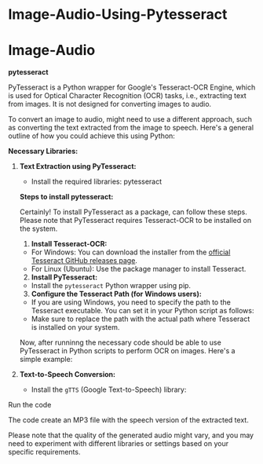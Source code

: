 # Image-Audio-Using-Pytesseract

# Image-Audio
**pytesseract**

PyTesseract is a Python wrapper for Google's Tesseract-OCR Engine, which is used for Optical Character Recognition (OCR) tasks, i.e., extracting text from images. It is not designed for converting images to audio.

To convert an image to audio, might need to use a different approach, such as converting the text extracted from the image to speech. Here's a general outline of how you could achieve this using Python:

**Necessary Libraries:**

1. **Text Extraction using PyTesseract:**
   - Install the required libraries:
     pytesseract
     
    **Steps to install pytesseract:**

    Certainly! To install PyTesseract as a package, can follow these steps. Please note that PyTesseract requires Tesseract-OCR to be installed on the system.

    1. **Install Tesseract-OCR:**
   - For Windows: You can download the installer from the [official Tesseract GitHub releases page](https://github.com/tesseract-ocr/tesseract/releases).
   - For Linux (Ubuntu): Use the package manager to install Tesseract.

   2. **Install PyTesseract:**
   - Install the `pytesseract` Python wrapper using pip.

   3. **Configure the Tesseract Path (for Windows users):**
   - If you are using Windows, you need to specify the path to the Tesseract executable. You can set it in your Python script as follows:
   - Make sure to replace the path with the actual path where Tesseract is installed on your system.

   Now, after runninng the necessary code should be able to use PyTesseract in Python scripts to perform OCR on images. Here's a simple example:

2. **Text-to-Speech Conversion:**
   - Install the `gTTS` (Google Text-to-Speech) library:

Run the code 

 The code create an MP3 file with the speech version of the extracted text.

Please note that the quality of the generated audio might vary, and you may need to experiment with different libraries or settings based on your specific requirements.

